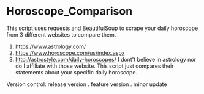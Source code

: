 # Horoscope_Comparison
This script uses requests and BeautifulSoup to scrape your daily horoscope from 3 different websites to compare them.
1. https://www.astrology.com/
2. https://www.horoscope.com/us/index.aspx
3. http://astrostyle.com/daily-horoscopes/
I dont't believe in astrology nor do I affiliate with those website. This script just compares their
statements about your specific daily horoscope.

Version control: release version . feature version . minor update
